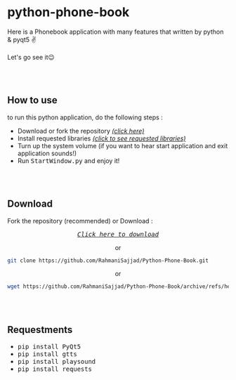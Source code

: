 # python-phone-book
Here is a Phonebook application with many features that written by python & pyqt5 :v:
<br>
<br>
Let's go see it:wink:

<br>
<br>

## How to use
to run this python application, do the following steps :

- Download or fork the repository *<a href= "https://github.com/RahmaniSajjad/Python-Phone-Book#download">(click here)</a>*
- Install requested libraries *<a href= "https://github.com/RahmaniSajjad/Python-Phone-Book#requestments">(click to see requested libraries)</a>*
- Turn up the system volume (if you want to hear start application and exit application sounds!)
- Run <tt>StartWindow.py</tt> and enjoy it!

<br>
<br>

## Download

Fork the repository (recommended) or Download :

*<p align=center><a href="https://github.com/RahmaniSajjad/Python-Phone-Book/archive/refs/heads/main.zip"><tt>Click here to download</tt></a></p>*
 
<p align=center>or</p>

```sh
git clone https://github.com/RahmaniSajjad/Python-Phone-Book.git
```

<p align=center>or</p>

```sh
wget https://github.com/RahmaniSajjad/Python-Phone-Book/archive/refs/heads/main.zip
```

<br>
<br>

## Requestments

- <tt>pip install PyQt5</tt>
- <tt>pip install gtts</tt>
- <tt>pip install playsound</tt>
- <tt>pip install requests</tt>













